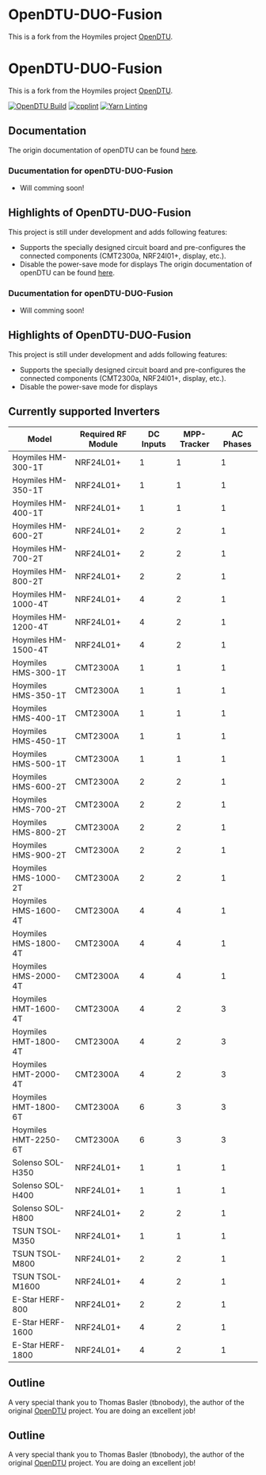 # OpenDTU-DUO-Fusion

This is a fork from the Hoymiles project [OpenDTU](https://github.com/tbnobody/OpenDTU).
# OpenDTU-DUO-Fusion

This is a fork from the Hoymiles project [OpenDTU](https://github.com/tbnobody/OpenDTU).

[![OpenDTU Build](https://github.com/funghi999/OpenDTU-DUO-Fusion/actions/workflows/build.yml/badge.svg)](https://github.com/funghi999/OpenDTU-DUO-Fusion/actions/workflows/build.yml)
[![cpplint](https://github.com/funghi999/OpenDTU-DUO-Fusion/actions/workflows/cpplint.yml/badge.svg)](https://github.com/funghi999/OpenDTU-DUO-Fusion/actions/workflows/cpplint.yml)
[![Yarn Linting](https://github.com/funghi999/OpenDTU-DUO-Fusion/actions/workflows/yarnlint.yml/badge.svg)](https://github.com/funghi999/OpenDTU-DUO-Fusion/actions/workflows/yarnlint.yml)

## Documentation

The origin documentation of openDTU can be found [here](https://tbnobody.github.io/OpenDTU-docs/).

### Ducumentation for openDTU-DUO-Fusion

* Will comming soon!

## Highlights of OpenDTU-DUO-Fusion

This project is still under development and adds following features:

* Supports the specially designed circuit board and pre-configures the connected components (CMT2300a, NRF24l01+, display, etc.).
* Disable the power-save mode for displays
The origin documentation of openDTU can be found [here](https://tbnobody.github.io/OpenDTU-docs/).

### Ducumentation for openDTU-DUO-Fusion

* Will comming soon!

## Highlights of OpenDTU-DUO-Fusion

This project is still under development and adds following features:

* Supports the specially designed circuit board and pre-configures the connected components (CMT2300a, NRF24l01+, display, etc.).
* Disable the power-save mode for displays

## Currently supported Inverters

| Model                | Required RF Module | DC Inputs | MPP-Tracker | AC Phases |
| ---------------------| ------------------ | --------- | ----------- | --------- |
| Hoymiles HM-300-1T   | NRF24L01+          | 1         | 1           | 1         |
| Hoymiles HM-350-1T   | NRF24L01+          | 1         | 1           | 1         |
| Hoymiles HM-400-1T   | NRF24L01+          | 1         | 1           | 1         |
| Hoymiles HM-600-2T   | NRF24L01+          | 2         | 2           | 1         |
| Hoymiles HM-700-2T   | NRF24L01+          | 2         | 2           | 1         |
| Hoymiles HM-800-2T   | NRF24L01+          | 2         | 2           | 1         |
| Hoymiles HM-1000-4T  | NRF24L01+          | 4         | 2           | 1         |
| Hoymiles HM-1200-4T  | NRF24L01+          | 4         | 2           | 1         |
| Hoymiles HM-1500-4T  | NRF24L01+          | 4         | 2           | 1         |
| Hoymiles HMS-300-1T  | CMT2300A           | 1         | 1           | 1         |
| Hoymiles HMS-350-1T  | CMT2300A           | 1         | 1           | 1         |
| Hoymiles HMS-400-1T  | CMT2300A           | 1         | 1           | 1         |
| Hoymiles HMS-450-1T  | CMT2300A           | 1         | 1           | 1         |
| Hoymiles HMS-500-1T  | CMT2300A           | 1         | 1           | 1         |
| Hoymiles HMS-600-2T  | CMT2300A           | 2         | 2           | 1         |
| Hoymiles HMS-700-2T  | CMT2300A           | 2         | 2           | 1         |
| Hoymiles HMS-800-2T  | CMT2300A           | 2         | 2           | 1         |
| Hoymiles HMS-900-2T  | CMT2300A           | 2         | 2           | 1         |
| Hoymiles HMS-1000-2T | CMT2300A           | 2         | 2           | 1         |
| Hoymiles HMS-1600-4T | CMT2300A           | 4         | 4           | 1         |
| Hoymiles HMS-1800-4T | CMT2300A           | 4         | 4           | 1         |
| Hoymiles HMS-2000-4T | CMT2300A           | 4         | 4           | 1         |
| Hoymiles HMT-1600-4T | CMT2300A           | 4         | 2           | 3         |
| Hoymiles HMT-1800-4T | CMT2300A           | 4         | 2           | 3         |
| Hoymiles HMT-2000-4T | CMT2300A           | 4         | 2           | 3         |
| Hoymiles HMT-1800-6T | CMT2300A           | 6         | 3           | 3         |
| Hoymiles HMT-2250-6T | CMT2300A           | 6         | 3           | 3         |
| Solenso SOL-H350     | NRF24L01+          | 1         | 1           | 1         |
| Solenso SOL-H400     | NRF24L01+          | 1         | 1           | 1         |
| Solenso SOL-H800     | NRF24L01+          | 2         | 2           | 1         |
| TSUN TSOL-M350       | NRF24L01+          | 1         | 1           | 1         |
| TSUN TSOL-M800       | NRF24L01+          | 2         | 2           | 1         |
| TSUN TSOL-M1600      | NRF24L01+          | 4         | 2           | 1         |
| E-Star HERF-800      | NRF24L01+          | 2         | 2           | 1         |
| E-Star HERF-1600     | NRF24L01+          | 4         | 2           | 1         |
| E-Star HERF-1800     | NRF24L01+          | 4         | 2           | 1         |


## Outline

A very special thank you to Thomas Basler (tbnobody), the author of the original [OpenDTU](https://github.com/tbnobody/OpenDTU)  project. You are doing an excellent job!


## Outline

A very special thank you to Thomas Basler (tbnobody), the author of the original [OpenDTU](https://github.com/tbnobody/OpenDTU)  project. You are doing an excellent job!
